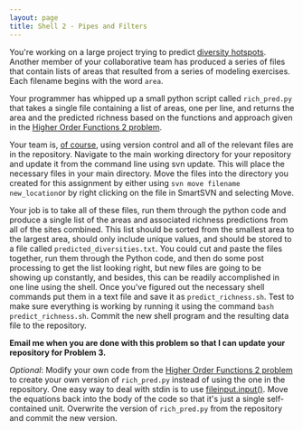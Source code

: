 ```yaml
---
layout: page
title: Shell 2 - Pipes and Filters
---
```


You're working on a large project trying to predict [diversity
hotspots](http://en.wikipedia.org/wiki/Biodiversity_hotspot). Another
member of your collaborative team has produced a series of files that
contain lists of areas that resulted from a series of modeling
exercises. Each filename begins with the word `area`.

Your programmer has whipped up a small python script called
`rich_pred.py` that takes a single file containing a list of areas,
one per line, and returns the area and the predicted richness based on
the functions and approach given in the [Higher Order Functions 2
problem](/exercises/higher-order-functions-2-problem).

Your team is, [of
course](https://web.archive.org/web/20100722082534/http://stackoverflow.com/questions/132520/good-excuses-not-to-use-version-control),
using version control and all of the relevant files are in the
repository. Navigate to the main working directory for your repository
and update it from the command line using svn update. This will place
the necessary files in your main directory. Move the files into the
directory you created for this assignment by either using `svn move
filename new_location`or by right clicking on the file in SmartSVN and
selecting Move.

Your job is to take all of these files, run them through the python code
and produce a single list of the areas and associated richness
predictions from all of the sites combined. This list should be sorted
from the smallest area to the largest area, should only include unique
values, and should be stored to a file called
`predicted_diversities.txt`. You could cut and paste the files
together, run them through the Python code, and then do some post
processing to get the list looking right, but new files are going to be
showing up constantly, and besides, this can be readily accomplished in
one line using the shell. Once you've figured out the necessary shell
commands put them in a text file and save it as
`predict_richness.sh`. Test to make sure everything is working by
running it using the command `bash predict_richness.sh`. Commit the
new shell program and the resulting data file to the repository.

**Email me when you are done with this problem so that I can update your
repository for Problem 3.**

*Optional*: Modify your own code from the [Higher Order Functions 2
problem](/exercises/higher-order-functions-2)
to create your own version of `rich_pred.py` instead of using the one
in the repository. One easy way to deal with stdin is to use
[fileinput.input()](http://docs.python.org/library/fileinput.html). Move
the equations back into the body of the code so that it's just a single
self-contained unit. Overwrite the version of `rich_pred.py` from the
repository and commit the new version.
